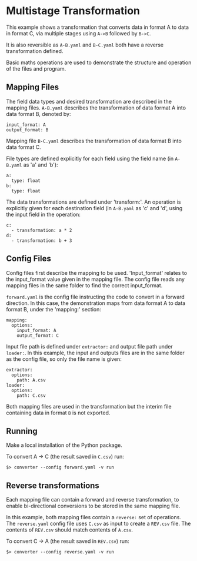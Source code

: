 # Multistage Transformation

This example shows a transformation that converts data in format A to data in format C, via multiple stages using `A->B` followed by `B->C`. 

It is also reversible as `A-B.yaml` and `B-C.yaml` both have a reverse transformation defined.

Basic maths operations are used to demonstrate the structure and operation of the files and program.



## Mapping Files
The field data types and desired transformation are described in the mapping files.
`A-B.yaml` describes the transformation of data format A into data format B, denoted by:
```
input_format: A
output_format: B
```

Mapping file `B-C.yaml` describes the transformation of data format B into data format C.



File types are defined explicitly for each field using the field name (in `A-B.yaml` as 'a' and 'b'):
```
a:
  type: float
b:
  type: float
```


The data transformations are defined under 'transform:'. An operation is explicitly given for each destination field (in `A-B.yaml` as 'c' and 'd', using the input field in the operation:
```
c:
  - transformation: a * 2
d:
  - transformation: b + 3
```




## Config Files
Config files first describe the mapping to be used. 
'Input_format' relates to the input_format value given in the mapping file. The config file reads any mapping files in the same folder to find the correct input_format.

`forward.yaml` is the config file instructing the code to convert in a forward direction. 
In this case, the demonstration maps from data format A to data format B, under the 'mapping:' section:

```
mapping:
  options:
    input_format: A
    output_format: C
```

Input file path is defined under `extractor:` and output file path under `loader:`. In this example, the input and outputs files are in the same folder as the config file, so only the file name is given:
```
extractor:
  options:
    path: A.csv
loader:
  options:
    path: C.csv
```

Both mapping files are used in the transformation but the interim file containing data in format `B` is not exported. 



## Running

Make a local installation of the Python package.

To convert A -> C (the result saved in `C.csv`) run:

```
$> converter --config forward.yaml -v run
```



## Reverse transformations

Each mapping file can contain a forward and reverse transformation, to enable bi-directional conversions to be stored in the same mapping file.

In this example, both mapping files contain a `reverse:` set of operations. The `reverse.yaml` config file uses `C.csv` as input to create a `REV.csv` file. The contents of `REV.csv` should match contents of `A.csv`.


To convert C -> A (the result saved in `REV.csv`) run:

```
$> converter --config reverse.yaml -v run
```

